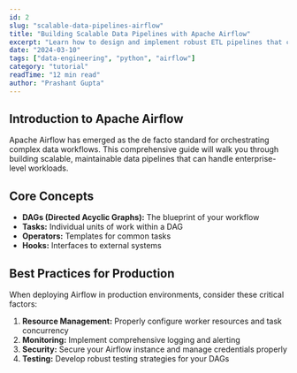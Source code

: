 ```yaml
---
id: 2
slug: "scalable-data-pipelines-airflow"
title: "Building Scalable Data Pipelines with Apache Airflow"
excerpt: "Learn how to design and implement robust ETL pipelines that can handle millions of records efficiently."
date: "2024-03-10"
tags: ["data-engineering", "python", "airflow"]
category: "tutorial"
readTime: "12 min read"
author: "Prashant Gupta"
---
```


<h2>Introduction to Apache Airflow</h2>
<p>Apache Airflow has emerged as the de facto standard for orchestrating complex data workflows. This comprehensive guide will walk you through building scalable, maintainable data pipelines that can handle enterprise-level workloads.</p>

<h2>Core Concepts</h2>
<ul>
  <li><strong>DAGs (Directed Acyclic Graphs):</strong> The blueprint of your workflow</li>
  <li><strong>Tasks:</strong> Individual units of work within a DAG</li>
  <li><strong>Operators:</strong> Templates for common tasks</li>
  <li><strong>Hooks:</strong> Interfaces to external systems</li>
</ul>

<h2>Best Practices for Production</h2>
<p>When deploying Airflow in production environments, consider these critical factors:</p>
<ol>
  <li><strong>Resource Management:</strong> Properly configure worker resources and task concurrency</li>
  <li><strong>Monitoring:</strong> Implement comprehensive logging and alerting</li>
  <li><strong>Security:</strong> Secure your Airflow instance and manage credentials properly</li>
  <li><strong>Testing:</strong> Develop robust testing strategies for your DAGs</li>
</ol>
